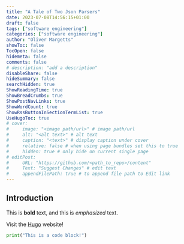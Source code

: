 ```yaml
---
title: "A Tale of Two Json Parsers"
date: 2023-07-08T14:56:15+01:00
draft: false
tags: ["software engineering"]
categories: ["software engineering"]
author: "Oliver Margetts"
showToc: false
TocOpen: false
hidemeta: false
comments: false
# description: "add a description"
disableShare: false
hideSummary: false
searchHidden: true
ShowReadingTime: true
ShowBreadCrumbs: true
ShowPostNavLinks: true
ShowWordCount: true
ShowRssButtonInSectionTermList: true
UseHugoToc: true
# cover:
#     image: "<image path/url>" # image path/url
#     alt: "<alt text>" # alt text
#     caption: "<text>" # display caption under cover
#     relative: false # when using page bundles set this to true
#     hidden: true # only hide on current single page
# editPost:
#     URL: "https://github.com/<path_to_repo>/content"
#     Text: "Suggest Changes" # edit text
#     appendFilePath: true # to append file path to Edit link
---
```


## Introduction

This is **bold** text, and this is *emphasized* text.

Visit the [Hugo](https://gohugo.io) website!

```python
print("This is a code block!")
```
